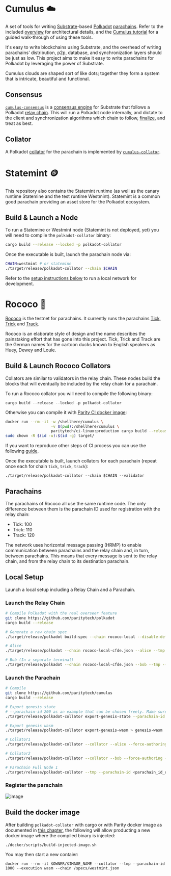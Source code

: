 # Cumulus :cloud:

A set of tools for writing [Substrate](https://substrate.io/)-based
[Polkadot](https://wiki.polkadot.network/en/)
[parachains](https://wiki.polkadot.network/docs/en/learn-parachains). Refer to the included
[overview](docs/overview.md) for architectural details, and the
[Cumulus tutorial](https://docs.substrate.io/tutorials/v3/cumulus/start-relay) for a
guided walk-through of using these tools.

It's easy to write blockchains using Substrate, and the overhead of writing parachains'
distribution, p2p, database, and synchronization layers should be just as low. This project aims to
make it easy to write parachains for Polkadot by leveraging the power of Substrate.

Cumulus clouds are shaped sort of like dots; together they form a system that is intricate,
beautiful and functional.

## Consensus

[`cumulus-consensus`](consensus) is a
[consensus engine](https://docs.substrate.io/v3/advanced/consensus) for Substrate
that follows a Polkadot
[relay chain](https://wiki.polkadot.network/docs/en/learn-architecture#relay-chain). This will run
a Polkadot node internally, and dictate to the client and synchronization algorithms which chain
to follow,
[finalize](https://wiki.polkadot.network/docs/en/learn-consensus#probabilistic-vs-provable-finality),
and treat as best.

## Collator

A Polkadot [collator](https://wiki.polkadot.network/docs/en/learn-collator) for the parachain is
implemented by [`cumulus-collator`](collator).

# Statemint 🪙

This repository also contains the Statemint runtime (as well as the canary runtime Statemine and the
test runtime Westmint).
Statemint is a common good parachain providing an asset store for the Polkadot ecosystem.

## Build & Launch a Node

To run a Statemine or Westmint node (Statemint is not deployed, yet) you will need to compile the
`polkadot-collator` binary:

```sh
cargo build --release --locked -p polkadot-collator
```

Once the executable is built, launch the parachain node via:

```sh
CHAIN=westmint # or statemine
./target/release/polkadot-collator --chain $CHAIN
```

Refer to the [setup instructions below](#local-setup) to run a local network for development.

# Rococo :crown:

[Rococo](https://polkadot.js.org/apps/?rpc=wss://rococo-rpc.polkadot.io) is the testnet for
parachains. It currently runs the parachains
[Tick](https://polkadot.js.org/apps/?rpc=wss://tick-rpc.polkadot.io),
[Trick](https://polkadot.js.org/apps/?rpc=wss://trick-rpc.polkadot.io) and
[Track](https://polkadot.js.org/apps/?rpc=wss://track-rpc.polkadot.io).

Rococo is an elaborate style of design and the name describes the painstaking effort that has gone
into this project. Tick, Trick and Track are the German names for the cartoon ducks known to English
speakers as Huey, Dewey and Louie.

## Build & Launch Rococo Collators

Collators are similar to validators in the relay chain. These nodes build the blocks that will
eventually be included by the relay chain for a parachain.

To run a Rococo collator you will need to compile the following binary:

```
cargo build --release --locked -p polkadot-collator
```

Otherwise you can compile it with
[Parity CI docker image](https://github.com/paritytech/scripts/tree/master/dockerfiles/ci-linux):

```bash
docker run --rm -it -w /shellhere/cumulus \
                    -v $(pwd):/shellhere/cumulus \
                    paritytech/ci-linux:production cargo build --release --locked -p polkadot-collator
sudo chown -R $(id -u):$(id -g) target/
```

If you want to reproduce other steps of CI process you can use the following
[guide](https://github.com/paritytech/scripts#gitlab-ci-for-building-docker-images).

Once the executable is built, launch collators for each parachain (repeat once each for chain
`tick`, `trick`, `track`):

```
./target/release/polkadot-collator --chain $CHAIN --validator
```

## Parachains

The parachains of Rococo all use the same runtime code. The only difference between them is the
parachain ID used for registration with the relay chain:

-   Tick: 100
-   Trick: 110
-   Track: 120

The network uses horizontal message passing (HRMP) to enable communication between parachains and
the relay chain and, in turn, between parachains. This means that every message is sent to the relay
chain, and from the relay chain to its destination parachain.

## Local Setup

Launch a local setup including a Relay Chain and a Parachain.

### Launch the Relay Chain

```bash
# Compile Polkadot with the real overseer feature
git clone https://github.com/paritytech/polkadot
cargo build --release

# Generate a raw chain spec
./target/release/polkadot build-spec --chain rococo-local --disable-default-bootnode --raw > rococo-local-cfde.json

# Alice
./target/release/polkadot --chain rococo-local-cfde.json --alice --tmp

# Bob (In a separate terminal)
./target/release/polkadot --chain rococo-local-cfde.json --bob --tmp --port 30334
```

### Launch the Parachain

```bash
# Compile
git clone https://github.com/paritytech/cumulus
cargo build --release

# Export genesis state
# --parachain-id 200 as an example that can be chosen freely. Make sure to everywhere use the same parachain id
./target/release/polkadot-collator export-genesis-state --parachain-id 200 > genesis-state

# Export genesis wasm
./target/release/polkadot-collator export-genesis-wasm > genesis-wasm

# Collator1
./target/release/polkadot-collator --collator --alice --force-authoring --tmp --parachain-id <parachain_id_u32_type_range> --port 40335 --ws-port 9946 -- --execution wasm --chain ../polkadot/rococo-local-cfde.json --port 30335

# Collator2
./target/release/polkadot-collator --collator --bob --force-authoring --tmp --parachain-id <parachain_id_u32_type_range> --port 40336 --ws-port 9947 -- --execution wasm --chain ../polkadot/rococo-local-cfde.json --port 30336

# Parachain Full Node 1
./target/release/polkadot-collator --tmp --parachain-id <parachain_id_u32_type_range> --port 40337 --ws-port 9948 -- --execution wasm --chain ../polkadot/rococo-local-cfde.json --port 30337
```
### Register the parachain

![image](https://user-images.githubusercontent.com/2915325/99548884-1be13580-2987-11eb-9a8b-20be658d34f9.png)

## Build the docker image

After building `polkadot-collator` with cargo or with Parity docker image as documented in [this chapter](#build--launch-rococo-collators), the following will allow producting a new docker image where the compiled binary is injected:

```
./docker/scripts/build-injected-image.sh
```

You may then start a new contaier:

```
docker run --rm -it $OWNER/$IMAGE_NAME --collator --tmp --parachain-id 1000 --execution wasm --chain /specs/westmint.json
```
